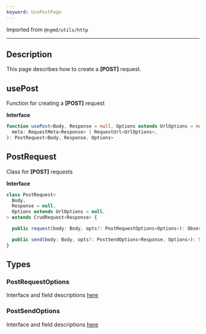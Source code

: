 ```yaml
--- 
keyword: UsePostPage 
---
```


Imported from `@ngmd/utils/http`

---

## Description

This page describes how to create a **[POST]** request.

## usePost

Function for creating a **[POST]** request

**Interface**

```ts
function usePost<Body, Response = null, Options extends UrlOptions = null>(
  meta: RequestMeta<Response> | RequestUrl<UrlOptions>,
): PostRequest<Body, Response, Options>
```

## PostRequest

Class for **[POST]** requests

**Interface**

```ts
class PostRequest<
  Body,
  Response = null,
  Options extends UrlOptions = null,
> extends CrudRequest<Response> {

  public request(body: Body, opts?: PostRequestOptions<Options>): Observable<Response>;

  public send(body: Body, opts?: PostSendOptions<Response, Options>): Subscription;
}
```

## Types

### PostRequestOptions

Interface and field descriptions [here](/http/classes/api-request#httprequestoptions)

### PostSendOptions

Interface and field descriptions [here](/http/classes/api-request#sendrequestoptions)